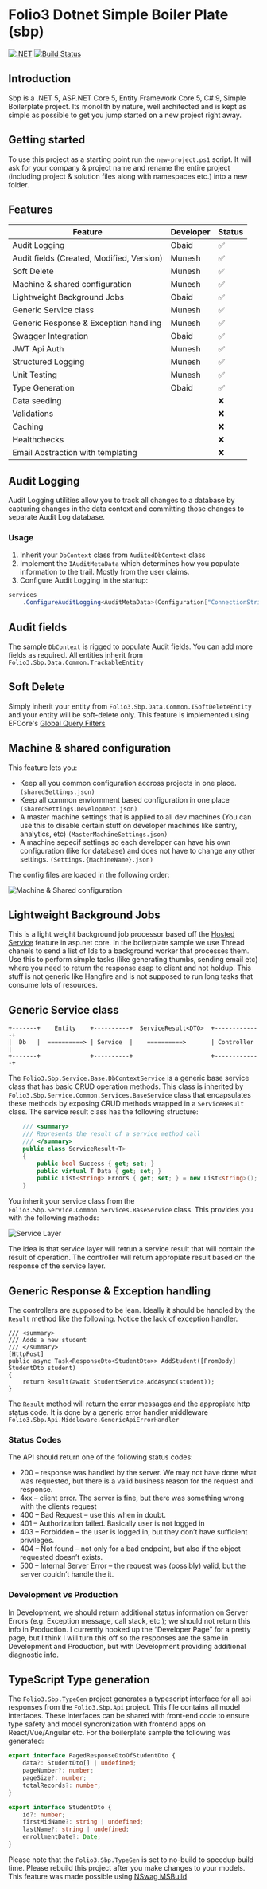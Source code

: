 # Folio3 Dotnet Simple Boiler Plate (sbp)


[![.NET](https://github.com/ObaidUrRehman/folio3-dotnet-boilerplate/actions/workflows/dotnet.yml/badge.svg)](https://github.com/ObaidUrRehman/folio3-dotnet-boilerplate/actions/workflows/dotnet.yml) [![Build Status](https://dev.azure.com/obaid-folio3/Folio3.DotNet.Sbp/_apis/build/status/ObaidUrRehman.folio3-dotnet-boilerplate?branchName=master)](https://dev.azure.com/obaid-folio3/Folio3.DotNet.Sbp/_build/latest?definitionId=1&branchName=master)

## Introduction
Sbp is a .NET 5, ASP.NET Core 5, Entity Framework Core 5, C# 9, Simple Boilerplate project. 
Its monolith by nature, well architected and is kept as simple as possible to get you jump started on a new project right away.

## Getting started
To use this project as a starting point run the `new-project.ps1` script. 
It will ask for your company & project name and rename the entire project (including project & solution files along with namespaces etc.) into a new folder.

## Features

| Feature                                       | Developer | Status |
| --------------------------------------------- | --------- |--------|
|  Audit Logging                                | Obaid     | ✅ |
|  Audit fields (Created, Modified, Version)    | Munesh    | ✅ |
|  Soft Delete                                  | Munesh    | ✅ |
|  Machine & shared configuration               | Munesh    | ✅ |
|  Lightweight Background Jobs                  | Obaid     | ✅ |
|  Generic Service class                        | Munesh    | ✅ |
|  Generic Response & Exception handling        | Munesh    | ✅ |
|  Swagger Integration                          | Obaid     | ✅ |
|  JWT Api Auth                                 | Munesh    | ✅ |
|  Structured Logging                           | Munesh    | ✅ |
|  Unit Testing                                 | Munesh    | ✅ |
|  Type Generation                              | Obaid     | ✅ |
|  Data seeding                                 |           | ❌ |
|  Validations                                  |           | ❌ |
|  Caching                                      |           | ❌ |
|  Healthchecks                                 |           | ❌ |
|  Email Abstraction with templating            |           | ❌ |

## Audit Logging
Audit Logging utilities allow you to track all changes to a database by capturing changes in the data context and committing those changes to separate Audit Log database.

### Usage
1. Inherit your `DbContext` class from `AuditedDbContext` class
2. Implement the `IAuditMetaData` which determines how you populate information to the trail. Mostly from the user claims.
3. Configure Audit Logging in the startup:
```csharp
services
    .ConfigureAuditLogging<AuditMetaData>(Configuration["ConnectionStrings:auditLog"])
```

## Audit fields
The sample `DbContext` is rigged to populate Audit fields. You can add more fields as required. All entities inherit from `Folio3.Sbp.Data.Common.TrackableEntity`

## Soft Delete
Simply inherit your entity from `Folio3.Sbp.Data.Common.ISoftDeleteEntity` and your entity will be soft-delete only. This feature is implemented using EFCore's [Global Query Filters](https://docs.microsoft.com/en-us/ef/core/querying/filters)

## Machine & shared configuration
This feature lets you:
* Keep all you common configuration accross projects in one place. `(sharedSettings.json)`
* Keep all common enviornment based configuration in one place `(sharedSettings.Development.json)`
* A master machine settings that is applied to all dev machines (You can use this to disable certain stuff on developer machines like sentry, analytics, etc) `(MasterMachineSettings.json)`
* A machine sepecif settings so each developer can have his own configuration (like for database) and does not have to change any other settings. `(Settings.{MachineName}.json)`

The config files are loaded in the following order:

![Machine & Shared configuration](doc/image003.png)

## Lightweight Background Jobs
This is a light weight background job processor based off the [Hosted Service](https://docs.microsoft.com/en-us/aspnet/core/fundamentals/host/hosted-services?view=aspnetcore-5.0&tabs=visual-studio) feature in asp.net core. In the boilerplate sample we use Thread chanels to send a list of Ids to a background worker that processes them. Use this to perform simple tasks (like generating thumbs, sending email etc) where you need to return the response asap to client and not holdup.
This stuff is not generic like Hangfire and is not supposed to run long tasks that consume lots of resources.

## Generic Service class

```
+-------+    Entity    +----------+  ServiceResult<DTO>  +-------------+ 
|  Db   |  ==========> | Service  |    ==========>       | Controller  |
+-------+              +----------+                      +-------------+ 
```
The `Folio3.Sbp.Service.Base.DbContextService` is a generic base service class that has basic CRUD operation methods. 
This class is inherited by `Folio3.Sbp.Service.Common.Services.BaseService` class that encapsulates these methods by exposing CRUD methods wrapped in a `ServiceResult` class.
The service result class has the following structure:


```csharp
    /// <summary>
    /// Represents the result of a service method call
    /// </summary>
    public class ServiceResult<T>
    {
        public bool Success { get; set; }
        public virtual T Data { get; set; }
        public List<string> Errors { get; set; } = new List<string>();
    }
```
You inherit your service class from the `Folio3.Sbp.Service.Common.Services.BaseService` class. This provides you with the following methods:


![Service Layer](doc/service.png)

The idea is that service layer will retrun a service result that will contain the result of operation. The controller will return appropiate result based on the response of the service layer.

## Generic Response & Exception handling
The controllers are supposed to be lean. Ideally it should be handled by the `Result` method like the following. Notice the lack of exception handler.

```
/// <summary>
/// Adds a new student
/// </summary>
[HttpPost]
public async Task<ResponseDto<StudentDto>> AddStudent([FromBody] StudentDto student)
{
    return Result(await StudentService.AddAsync(student));
}
```
The `Result` method will return the error messages and the appropiate http status code. It is done by a generic error handler middleware `Folio3.Sbp.Api.Middleware.GenericApiErrorHandler`

### Status Codes

The API should return one of the following status codes:

- 200 – response was handled by the server.  We may not have done what was requested, but there is a valid business reason for the request and response.
- 4xx – client error.  The server is fine, but there was something wrong with the clients request
- 400 – Bad Request – use this when in doubt.
- 401 – Authorization failed.  Basically user is not logged in
- 403 – Forbidden – the user is logged in, but they don’t have sufficient privileges.
- 404 – Not found – not only for a bad endpoint, but also if the object requested doesn’t exists.
- 500 – Internal Server Error – the request was (possibly) valid, but the server couldn’t handle the it.

### Development vs Production

In Development, we should return additional status information on Server Errors (e.g. Exception message, call stack, etc.); we should not return this info in Production.  I currently hooked up the “Developer Page” for a pretty page, but I think I will turn this off so the responses are the same in Development and Production, but with Development providing additional diagnostic info.

## TypeScript Type generation
The `Folio3.Sbp.TypeGen` project generates a typescript interface for all api responses from the `Folio3.Sbp.Api` project. 
This file contains all model interfaces. These interfaces can be shared with front-end code to ensure type safety and
model syncronization with frontend apps on React/Vue/Angular etc. For the boilerplate sample the following was generated:

```typescript
export interface PagedResponseDtoOfStudentDto {
    data?: StudentDto[] | undefined;
    pageNumber?: number;
    pageSize?: number;
    totalRecords?: number;
}

export interface StudentDto {
    id?: number;
    firstMidName?: string | undefined;
    lastName?: string | undefined;
    enrollmentDate?: Date;
}
```
Please note that the `Folio3.Sbp.TypeGen` is set to no-build to speedup build time. Please rebuild this project after you make changes to your models.
This feature was made possible using [NSwag MSBuild](https://github.com/RicoSuter/NSwag)
